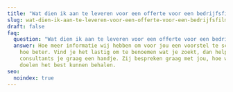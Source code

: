 ```yaml
---
title: "Wat dien ik aan te leveren voor een offerte voor een bedrijfsfilm? "
slug: wat-dien-ik-aan-te-leveren-voor-een-offerte-voor-een-bedrijfsfilm
draft: false
faq:
  question: "Wat dien ik aan te leveren voor een offerte voor een bedrijfsfilm? "
  answer: Hoe meer informatie wij hebben om voor jou een voorstel te schrijven,
    hoe beter. Vind je het lastig om te benoemen wat je zoekt, dan helpen onze
    consultants je graag een handje. Zij bespreken graag met jou, hoe we jouw
    doelen het best kunnen behalen.
seo:
  noindex: true
---
```

